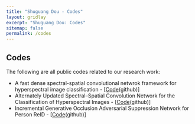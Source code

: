 ```yaml
---
title: "Shuguang Dou - Codes"
layout: gridlay
excerpt: "Shuguang Dou: Codes"
sitemap: false
permalink: /codes
---
```


## Codes

<p>The following are all public codes related to our research work:</p>

<ul>
	<li>A fast dense spectral-spatial convolutional netwrok framework for hyperspectral image classification - [<a href="https://github.com/shuguang-52/FDSSC">Code</a>(github)]</li>
	<li>Alternately Updated Spectral–Spatial Convolution Network for the Classification of Hyperspectral Images - [<a href="https://github.com/shuguang-52/AUSSC">Code</a>(github)]</li>
	<li>Incremental Generative Occlusion Adversarial Suppression Network for Person ReID - [<a href="https://github.com/Vill-Lab/IGOAS">Code</a>(github)]</li>
	
</ul>

<p>&nbsp;</p>
